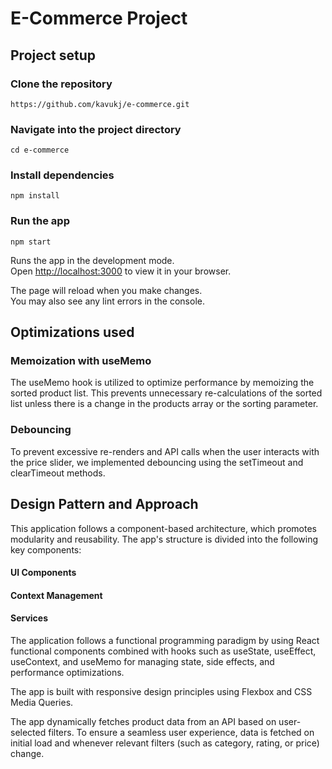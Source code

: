 # E-Commerce Project

## Project setup

### Clone the repository
`https://github.com/kavukj/e-commerce.git`

### Navigate into the project directory
`cd e-commerce`

### Install dependencies
`npm install`

### Run the app
`npm start`

Runs the app in the development mode.\
Open [http://localhost:3000](http://localhost:3000) to view it in your browser.

The page will reload when you make changes.\
You may also see any lint errors in the console.

## Optimizations used

### Memoization with useMemo

The useMemo hook is utilized to optimize performance by memoizing the sorted product list. This prevents unnecessary re-calculations of the sorted list unless there is a change in the products array or the sorting parameter.

### Debouncing

To prevent excessive re-renders and API calls when the user interacts with the price slider, we implemented debouncing using the setTimeout and clearTimeout methods. 

## Design Pattern and Approach

This application follows a component-based architecture, which promotes modularity and reusability. The app's structure is divided into the following key components:

#### UI Components
#### Context Management
#### Services

The application follows a functional programming paradigm by using React functional components combined with hooks such as useState, useEffect, useContext, and useMemo for managing state, side effects, and performance optimizations. 

The app is built with responsive design principles using Flexbox and CSS Media Queries. 

The app dynamically fetches product data from an API based on user-selected filters. To ensure a seamless user experience, data is fetched on initial load and whenever relevant filters (such as category, rating, or price) change.
